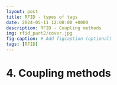```yaml
---
layout: post
title: RFID - types of tags
date: 2024-05-11 12:00:00 +0000
description: RFID - Coupling methods
img: rfid_part2/cover.jpg
fig-caption: # Add figcaption (optional)
tags: [RFID]
---
```


# 4. Coupling methods

